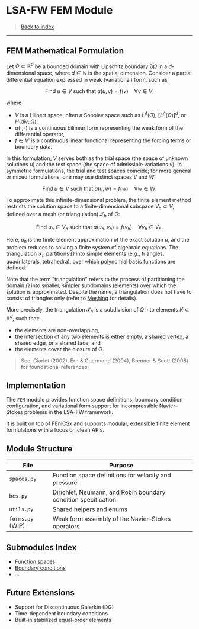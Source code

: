 # LSA-FW FEM Module

> [Back to index](_index.md)

---

## FEM Mathematical Formulation

Let $\Omega \subset \mathbb{R}^d$ be a bounded domain with Lipschitz boundary $\partial\Omega$ in a $d$-dimensional space, where $d \in \mathbb{N}$ is the spatial dimension. 
Consider a partial differential equation expressed in weak (variational) form, such as

$$
\text{Find } u \in V \text{ such that } a(u, v) = f(v) \quad \forall v \in V,
$$

where

- $V$ is a Hilbert space, often a Sobolev space such as $H^1(\Omega)$, $[H^1(\Omega)]^d$, or $H(\text{div}; \Omega)$,
- $a(\cdot, \cdot)$ is a continuous bilinear form representing the weak form of the differential operator,
- $f \in V'$ is a continuous linear functional representing the forcing terms or boundary data.

In this formulation, $V$ serves both as the trial space (the space of unknown solutions $u$) and the test space (the space of admissible variations $v$).
In symmetric formulations, the trial and test spaces coincide; for more general or mixed formulations, one may use distinct spaces $V$ and $W$:

$$
\text{Find } u \in V \text{ such that } a(u, w) = f(w) \quad \forall w \in W.
$$

To approximate this infinite-dimensional problem, the finite element method restricts the solution space to a finite-dimensional subspace $V_h \subset V$, defined over a mesh (or triangulation) $\mathcal{T}_h$ of $\Omega$:

$$
\text{Find } u_h \in V_h \text{ such that } a(u_h, v_h) = f(v_h) \quad \forall v_h \in V_h.
$$

Here, $u_h$ is the finite element approximation of the exact solution $u$, and the problem reduces to solving a finite system of algebraic equations.
The triangulation $\mathcal{T}_h$ partitions $\Omega$ into simple elements (e.g., triangles, quadrilaterals, tetrahedra), over which polynomial basis functions are defined.

Note that the term "triangulation" refers to the process of partitioning the domain $\Omega$ into smaller, simpler subdomains (elements) over which the solution is approximated.
Despite the name, a triangulation does not have to consist of triangles only (refer to [Meshing](meshing.md) for details).

More precisely, the triangulation $\mathcal{T}_h$ is a subdivision of $\Omega$ into elements $K \subset \mathbb{R}^d$, such that:

- the elements are non-overlapping,
- the intersection of any two elements is either empty, a shared vertex, a shared edge, or a shared face, and
- the elements cover the closure of $\Omega$.

> See: Ciarlet (2002), Ern & Guermond (2004), Brenner & Scott (2008) for foundational references.

## Implementation

The `FEM` module provides function space definitions, boundary condition configuration, and variational form support for incompressible Navier–Stokes problems in the LSA-FW framework.

It is built on top of FEniCSx and supports modular, extensible finite element formulations with a focus on clean APIs.

## Module Structure

| File               | Purpose                                                             |
|--------------------|---------------------------------------------------------------------|
| `spaces.py`        | Function space definitions for velocity and pressure                |
| `bcs.py`           | Dirichlet, Neumann, and Robin boundary condition specification      |
| `utils.py`         | Shared helpers and enums                                            |
| `forms.py` (WIP)   | Weak form assembly of the Navier–Stokes operators                   |

## Submodules Index

- [Function spaces](fem-spaces.md)
- [Boundary conditions](fem-bcs.md)
- ...

## Future Extensions

- Support for Discontinuous Galerkin (DG)
- Time-dependent boundary conditions
- Built-in stabilized equal-order elements
